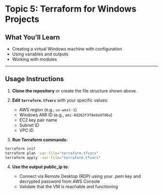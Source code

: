 # Topic 5: Terraform for Windows Projects

## What You’ll Learn
- Creating a virtual Windows machine with configuration
- Using variables and outputs 
- Working with modules

---

## Usage Instructions

1. **Clone the repository** or create the file structure shown above.
2. **Edit `terraform.tfvars`** with your specific values:
   - AWS region (e.g., `us-west-1`)
   - Windows AMI ID (e.g., `ami-0d263f3f8e9a9f06a`)
   - EC2 key pair name
   - Subnet ID
   - VPC ID

3. **Run Terraform commands:**

```bash
terraform init
terraform plan -var-file="terraform.tfvars"
terraform apply -var-file="terraform.tfvars"
```

4. **Use the output public_ip to**:

    - Connect via Remote Desktop (RDP) using your .pem key and decrypted password from AWS Console
    - Validate that the VM is reachable and functioning

